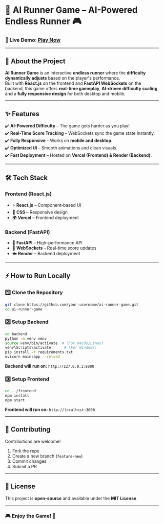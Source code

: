 # 🚀 AI Runner Game – AI-Powered Endless Runner 🎮



### **🔹 Live Demo:** [Play Now](https://ai-runner-game.vercel.app/)  

---

## **📌 About the Project**
**AI Runner Game** is an interactive **endless runner** where the **difficulty dynamically adjusts** based on the player's performance.  
Built with **React.js** on the frontend and **FastAPI WebSockets** on the backend, this game offers **real-time gameplay**, **AI-driven difficulty scaling**, and a **fully responsive design** for both desktop and mobile.

---

## **✨ Features**
✔️ **AI-Powered Difficulty** – The game gets harder as you play!  
✔️ **Real-Time Score Tracking** – WebSockets sync the game state instantly.  
✔️ **Fully Responsive** – Works on **mobile and desktop**.  
✔️ **Optimized UI** – Smooth animations and clean visuals.  
✔️ **Fast Deployment** – Hosted on **Vercel (Frontend) & Render (Backend)**.  

---

## **🛠 Tech Stack**
### **Frontend (React.js)**
- ⚡ **React.js** – Component-based UI
- 🎨 **CSS** – Responsive design
- 🌍 **Vercel** – Frontend deployment

### **Backend (FastAPI)**
- 🚀 **FastAPI** – High-performance API
- 🔗 **WebSockets** – Real-time score updates
- ☁️ **Render** – Backend deployment  

---

## **⚡ How to Run Locally**
### **1️⃣ Clone the Repository**
```sh
git clone https://github.com/your-username/ai-runner-game.git
cd ai-runner-game
```

### **2️⃣ Setup Backend**
```sh
cd backend
python -m venv venv
source venv/bin/activate  # (For macOS/Linux)
venv\Scripts\activate      # (For Windows)
pip install -r requirements.txt
uvicorn main:app --reload
```
**Backend will run on:** `http://127.0.0.1:8000`

### **3️⃣ Setup Frontend**
```sh
cd ../frontend
npm install
npm start
```
**Frontend will run on:** `http://localhost:3000`

---

## **🤝 Contributing**
Contributions are welcome!  
1. Fork the repo  
2. Create a new branch (`feature-new`)  
3. Commit changes  
4. Submit a PR 

---

## **📜 License**
This project is **open-source** and available under the **MIT License**.

---

### 🎮 **Enjoy the Game!** 🚀


